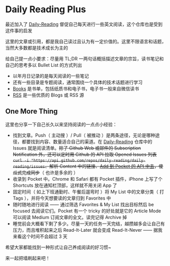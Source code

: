 # Daily Reading Plus

最近加入了 [Daily-Reading](https://github.com/highestop/Daily-Reading) 督促自己每天进行一些英文阅读，这个仓库也是受到这件事的启发

这里的文章或引用，都是我自己读过且认为有一定价值的。这里不限语言和话题，当然大多数都是技术成长为主的

给自己提一点小要求：尽量用 TL;DR 一两句话概括描述文章的宗旨，读书笔记和自己的思考多以 Bullet List 的方式列出

- 以年月日记录的是每天阅读的一些笔记
- 还有一些目录是专题阅读，通常围绕一个具体的技术话题进行学习
- [Books](./Books/) 是书单，包括纸质书和电子书，电子书一般来自微信读书
- [RSS](./RSS/) 是一些优质的 Blogs 或 RSS 源

## One More Thing

这里也分享一下自己长久以来坚持阅读的一点点小经验：

- 找到文章。Push（ 主动搜 ）/ Pull（ 被推动 ）是两条途径，无论是哪种途径，都要找到内容、数量适合自己的渠道。在 [Daily-Reading](https://github.com/highestop/Daily-Reading) 仓库中的 Issues 就是阅读清单。~~除了 Github Web 或邮件的 Subscription Notification 外，还可以定时用 Github 的 API 拉取 Opened Issues 列表 `curl -i "https://api.github.com/repos/daily-reading/daily-reading/issues`、解析 Content 中的链接、[Add 到 Pocket 的 API 中去](https://getpocket.com/developer/docs/v3/add)，傻瓜式完成同步~~（ 也许是多余的 ）
- 收录到 Pocket 中。Chrome 和 Safari 都有 Pocket 插件，iPhone 上写了个 Shortcuts 放在通知栏顶部，这样就不用关闭 App 了
- 固定时间（ 如上下班通勤时、午餐后遛弯时 ）将 My List 中的文章分类（ 打 Tags ），并将今天想要读的文章归到 Favorites 中
- 随时随地进行阅读 —— 通过筛选 Favorites & My List 找出目标然后 be focused 去阅读它们。Pocket 有一个 tricky 的好处就是它的 Article Mode 可以阅读 Medium 订阅文章的全文。读完记得 Archive 掉
- 睡觉前会大概看下剩了多少。尽量一天的任务一天完结，越攒越多会让自己有压力，而且堆积起来之后 Read-It-Later 就会变成 Read-It-Never —— 据我来看这个时间不会超过 3 天

希望大家都能找到一种形式让自己养成阅读的好习惯~

来一起把墙刷起来吧！
